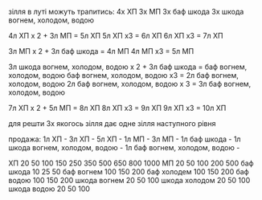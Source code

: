 зілля
в луті можуть трапитись:
4х ХП
3х МП
3х баф шкода
3х шкода вогнем, холодом, водою

4л ХП х 2 + 3л МП = 5л ХП
5л ХП х3 = 6л ХП
6л ХП х3 = 7л ХП

3л МП х 2 + 3л баф шкода = 4л МП
4л МП х3 = 5л МП

3л шкода вогнем, холодом, водою х 2 + 3л баф шкода = баф вогнем, холодом, водою
баф вогнем, холодом, водою х3 = 2л баф вогнем, холодом, водою
2л баф вогнем, холодом, водою х 3 = 3л баф вогнем, холодом, водою

7л ХП х 2 + 5л МП = 8л ХП
8л ХП х3 = 9л ХП
9л ХП х3 = 10л ХП

для решти 3х якогось зілля дає одне зілля наступного рівня

продажа:
1л ХП - 
3л ХП - 
5л ХП - 
1л МП - 
3л МП - 
1л баф шкода - 
1л шкода вогнем, холодом, водою - 
1л баф вогнем, холодом, водою - 


ХП
    20
    50
    100
    150
    250
    350
    500
    650
    800
    1000
МП
    20
    50
    100
    200
    500
баф шкода
    10
    25
    50
баф вогнем
    100
    150
    200
баф холодем
    100
    150
    200
баф водою
    100
    150
    200
шкода вогнем
    20
    50
    100
шкода холодом
    20
    50
    100
шкода водою
    20
    50
    100

